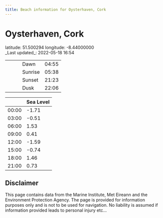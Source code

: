 ```yaml
---
title: Beach information for Oysterhaven, Cork
---
```

# Oysterhaven, Cork 

<div class="location-info">latitude: 51.500294 longitude: -8.44000000</div>
<div class="met-eireann-warnings"></div>
_Last updated_: 2022-05-18 16:54

|   |   |   |   |   |
|---|---|---|---|---|
|   |   |   | Dawn  | 04:55 |
|   |   |   | Sunrise  | 05:38 |
|   |   |   | Sunset  | 21:23 |
|   |   |   | Dusk  | 22:06 |

<div></div>

|   | Sea Level  |
|---|---|
| 00:00 | -1.71 |
| 03:00 | -0.51 |
| 06:00 | 1.53 |
| 09:00 | 0.41 |
| 12:00 | -1.59 |
| 15:00 | -0.74 |
| 18:00 | 1.46 |
| 21:00 | 0.73 |

## Disclaimer

This page contains data from the Marine Institute,
Met Eireann and the Environment Protection Agency. The page is provided for
information purposes only and is not to be used for navigation. No liability
is assumed if information provided leads to personal injury etc...